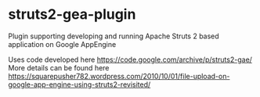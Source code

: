 # struts2-gea-plugin
Plugin supporting developing and running Apache Struts 2 based application on Google AppEngine

Uses code developed here https://code.google.com/archive/p/struts2-gae/
More details can be found here https://squarepusher782.wordpress.com/2010/10/01/file-upload-on-google-app-engine-using-struts2-revisited/
